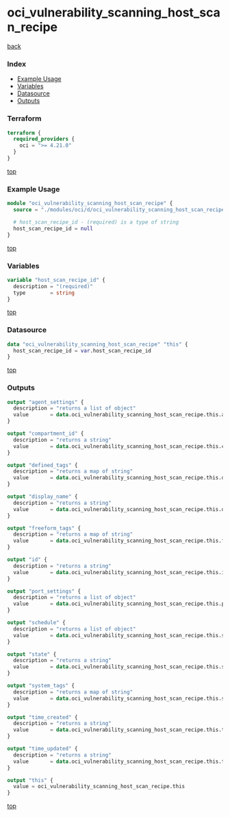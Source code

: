 # oci_vulnerability_scanning_host_scan_recipe

[back](../oci.md)

### Index

- [Example Usage](#example-usage)
- [Variables](#variables)
- [Datasource](#datasource)
- [Outputs](#outputs)

### Terraform

```terraform
terraform {
  required_providers {
    oci = ">= 4.21.0"
  }
}
```

[top](#index)

### Example Usage

```terraform
module "oci_vulnerability_scanning_host_scan_recipe" {
  source = "./modules/oci/d/oci_vulnerability_scanning_host_scan_recipe"

  # host_scan_recipe_id - (required) is a type of string
  host_scan_recipe_id = null
}
```

[top](#index)

### Variables

```terraform
variable "host_scan_recipe_id" {
  description = "(required)"
  type        = string
}
```

[top](#index)

### Datasource

```terraform
data "oci_vulnerability_scanning_host_scan_recipe" "this" {
  host_scan_recipe_id = var.host_scan_recipe_id
}
```

[top](#index)

### Outputs

```terraform
output "agent_settings" {
  description = "returns a list of object"
  value       = data.oci_vulnerability_scanning_host_scan_recipe.this.agent_settings
}

output "compartment_id" {
  description = "returns a string"
  value       = data.oci_vulnerability_scanning_host_scan_recipe.this.compartment_id
}

output "defined_tags" {
  description = "returns a map of string"
  value       = data.oci_vulnerability_scanning_host_scan_recipe.this.defined_tags
}

output "display_name" {
  description = "returns a string"
  value       = data.oci_vulnerability_scanning_host_scan_recipe.this.display_name
}

output "freeform_tags" {
  description = "returns a map of string"
  value       = data.oci_vulnerability_scanning_host_scan_recipe.this.freeform_tags
}

output "id" {
  description = "returns a string"
  value       = data.oci_vulnerability_scanning_host_scan_recipe.this.id
}

output "port_settings" {
  description = "returns a list of object"
  value       = data.oci_vulnerability_scanning_host_scan_recipe.this.port_settings
}

output "schedule" {
  description = "returns a list of object"
  value       = data.oci_vulnerability_scanning_host_scan_recipe.this.schedule
}

output "state" {
  description = "returns a string"
  value       = data.oci_vulnerability_scanning_host_scan_recipe.this.state
}

output "system_tags" {
  description = "returns a map of string"
  value       = data.oci_vulnerability_scanning_host_scan_recipe.this.system_tags
}

output "time_created" {
  description = "returns a string"
  value       = data.oci_vulnerability_scanning_host_scan_recipe.this.time_created
}

output "time_updated" {
  description = "returns a string"
  value       = data.oci_vulnerability_scanning_host_scan_recipe.this.time_updated
}

output "this" {
  value = oci_vulnerability_scanning_host_scan_recipe.this
}
```

[top](#index)